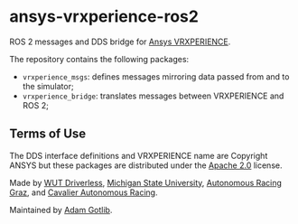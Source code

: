 # ansys-vrxperience-ros2

ROS 2 messages and DDS bridge for [Ansys VRXPERIENCE](https://www.ansys.com/products/systems/ansys-vrxperience).

The repository contains the following packages:
- `vrxperience_msgs`: defines messages mirroring data passed from and to the simulator;
- `vrxperience_bridge`: translates messages between VRXPERIENCE and ROS 2;

## Terms of Use

The DDS interface definitions and VRXPERIENCE name are Copyright ANSYS but these packages are distributed under the [Apache 2.0](https://www.apache.org/licenses/LICENSE-2.0) license.

Made by [WUT Driverless](https://www.indyautonomouschallenge.com/warsaw-university-of-technology), [Michigan State University](https://www.indyautonomouschallenge.com/michigan-state-university), [Autonomous Racing Graz](https://www.indyautonomouschallenge.com/autonomous-racing-graz), and [Cavalier Autonomous Racing](https://www.indyautonomouschallenge.com/cavalier-autonomous-racing).

Maintained by [Adam Gotlib](https://github.com/Goldob/).
